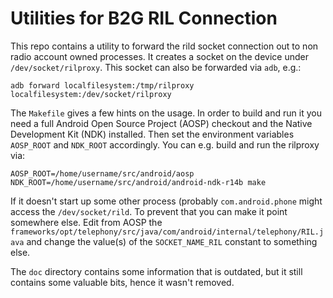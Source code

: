# Utilities for B2G RIL Connection

This repo contains a utility to forward the rild socket connection out to non radio
account owned processes. It creates a socket on the device under `/dev/socket/rilproxy`.
This socket can also be forwarded via `adb`, e.g.:

    adb forward localfilesystem:/tmp/rilproxy localfilesystem:/dev/socket/rilproxy

The `Makefile` gives a few hints on the usage. In order to build and run it
you need a full Android Open Source Project (AOSP) checkout and the Native
Development Kit (NDK) installed. Then set the environment variables `AOSP_ROOT`
and `NDK_ROOT` accordingly. You can e.g. build and run the rilproxy via:

    AOSP_ROOT=/home/username/src/android/aosp NDK_ROOT=/home/username/src/android/android-ndk-r14b make

If it doesn't start up some other process (probably `com.android.phone` might
access the `/dev/socket/rild`. To prevent that you can make it point somewhere
else. Edit from AOSP the
`frameworks/opt/telephony/src/java/com/android/internal/telephony/RIL.java` and
change the value(s) of the `SOCKET_NAME_RIL` constant to something else.

The `doc` directory contains some information that is outdated, but it still
contains some valuable bits, hence it wasn't removed.

